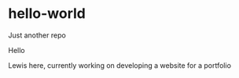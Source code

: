 # hello-world
Just another repo

Hello

Lewis here, currently working on developing a website for a portfolio
